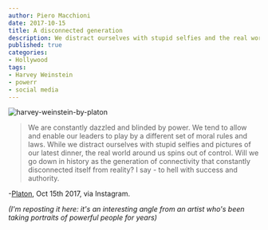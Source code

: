 ```yaml
---
author: Piero Macchioni
date: 2017-10-15
title: A disconnected generation
description: We distract ourselves with stupid selfies and the real world spins out of control, says photographer Platon about Harvey Weinstein scandal.
published: true
categories:
- Hollywood
tags:
- Harvey Weinstein
- powerr
- social media
---
```


![harvey-weinstein-by-platon](/images/vault/harvey-weinstein-by-platon.jpg)

> We are constantly dazzled and blinded by power. We tend to allow and enable our leaders to play by a different set of moral rules and laws. While we distract ourselves with stupid selfies and pictures of our latest dinner, the real world around us spins out of control. Will we go down in history as the generation of connectivity that constantly disconnected itself from reality? I say - to hell with success and authority.

-[Platon](https://www.instagram.com/p/BaPkP9lBTFp/?taken-by=platon), Oct 15th 2017, via Instagram.

_(I'm reposting it here: it's an interesting angle from an artist who's been taking portraits of powerful people for years)_
